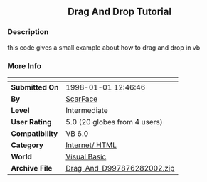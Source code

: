 ﻿<div align="center">

## Drag And Drop Tutorial


</div>

### Description

this code gives a small example about how to drag and drop in vb
 
### More Info
 


<span>             |<span>
---                |---
**Submitted On**   |1998-01-01 12:46:46
**By**             |[ScarFace](https://github.com/Planet-Source-Code/PSCIndex/blob/master/ByAuthor/scarface.md)
**Level**          |Intermediate
**User Rating**    |5.0 (20 globes from 4 users)
**Compatibility**  |VB 6\.0
**Category**       |[Internet/ HTML](https://github.com/Planet-Source-Code/PSCIndex/blob/master/ByCategory/internet-html__1-34.md)
**World**          |[Visual Basic](https://github.com/Planet-Source-Code/PSCIndex/blob/master/ByWorld/visual-basic.md)
**Archive File**   |[Drag\_And\_D997876282002\.zip](https://github.com/Planet-Source-Code/scarface-drag-and-drop-tutorial__1-36352/archive/master.zip)








